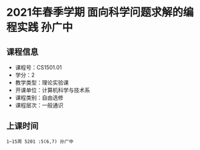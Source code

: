 # 2021年春季学期 面向科学问题求解的编程实践 孙广中






## 课程信息

- 课程号：CS1501.01
- 学分：2
- 教学类型：理论实验课
- 开课单位：计算机科学与技术系
- 课程类别：自由选修
- 课程层次：一般通识

## 上课时间

```
1~15周 5201 :5(6,7) 孙广中
```

